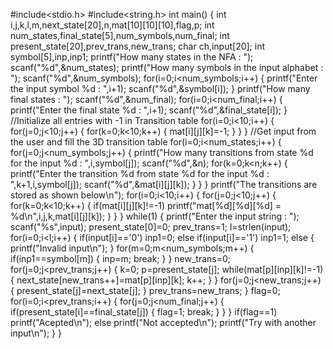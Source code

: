 #include<stdio.h>
#include<string.h>
int main()
{
int i,j,k,l,m,next_state[20],n,mat[10][10][10],flag,p;
int num_states,final_state[5],num_symbols,num_final;
int present_state[20],prev_trans,new_trans;
char ch,input[20];
int symbol[5],inp,inp1;
printf("How many states in the NFA : ");
scanf("%d",&num_states);
printf("How many symbols in the input alphabet : ");
scanf("%d",&num_symbols);
for(i=0;i<num_symbols;i++)
{
printf("Enter the input symbol %d : ",i+1);
scanf("%d",&symbol[i]);
}
printf("How many final states : ");
scanf("%d",&num_final);
for(i=0;i<num_final;i++)
{
printf("Enter the final state %d : ",i+1);
scanf("%d",&final_state[i]);
}
//Initialize all entries with -1 in Transition table
for(i=0;i<10;i++)
{
for(j=0;j<10;j++)
{
for(k=0;k<10;k++)
{
mat[i][j][k]=-1;
}
}
}
//Get input from the user and fill the 3D transition table
for(i=0;i<num_states;i++)
{
for(j=0;j<num_symbols;j++)
{
printf("How many transitions from state %d for the input %d : ",i,symbol[j]);
scanf("%d",&n);
for(k=0;k<n;k++)
{
printf("Enter the transition %d from state %d for the input %d : ",k+1,i,symbol[j]);
scanf("%d",&mat[i][j][k]);
}
}
}
printf("The transitions are stored as shown below\n");
 for(i=0;i<10;i++)
{
for(j=0;j<10;j++)
{
for(k=0;k<10;k++)
{
 if(mat[i][j][k]!=-1)
 printf("mat[%d][%d][%d] = %d\n",i,j,k,mat[i][j][k]);
}
}
}
while(1)
{
printf("Enter the input string : ");
scanf("%s",input);
present_state[0]=0;
prev_trans=1;
l=strlen(input);
for(i=0;i<l;i++)
{
 if(input[i]=='0')
 inp1=0;
 else if(input[i]=='1')
 inp1=1;
 else
 {
 printf("Invalid input\n");
 }
 for(m=0;m<num_symbols;m++)
{
if(inp1==symbol[m])
{
inp=m;
break;
}
}
new_trans=0;
for(j=0;j<prev_trans;j++)
{
k=0;
p=present_state[j];
while(mat[p][inp][k]!=-1)
{
next_state[new_trans++]=mat[p][inp][k];
k++;
}
}
for(j=0;j<new_trans;j++)
{
present_state[j]=next_state[j];
}
prev_trans=new_trans;
}
flag=0;
for(i=0;i<prev_trans;i++)
{
for(j=0;j<num_final;j++)
{
if(present_state[i]==final_state[j])
{
flag=1;
break;
}
}
}
if(flag==1)
printf("Acepted\n");
else
printf("Not accepted\n");
printf("Try with another input\n");
}
}
